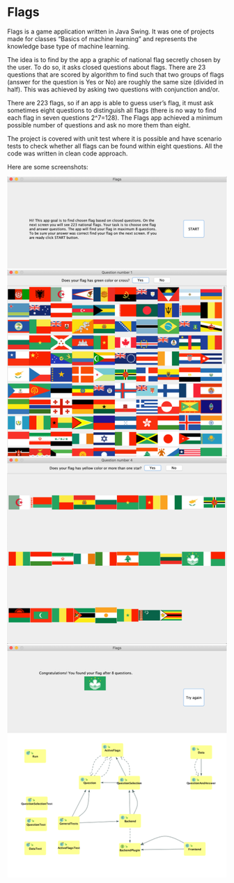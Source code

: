 # Flags
Flags is a game application written in Java Swing. It was one of projects made for classes “Basics of machine learning” and represents the knowledge base type of machine learning.

The idea is to find by the app a graphic of national flag secretly chosen by the user. To do so, it asks closed questions about flags. There are 23 questions that are scored by algorithm to find such that two groups of flags (answer for the question is Yes or No) are roughly the same size (divided in half). This was achieved by asking two questions with conjunction and/or.

There are 223 flags, so if an app is able to guess user’s flag, it must ask sometimes eight questions to distinguish all flags (there is no way to find each flag in seven questions 2^7=128). The Flags app achieved a minimum possible number of questions and ask no more them than eight.

The project is covered with unit test where it is possible and have scenario tests to check whether all flags can be found within eight questions. All the code was written in clean code approach.

Here are some screenshots:


![](screenshots/Screenshot4.png)
![](screenshots/Screenshot3.png)
![screenshot1](screenshots/Screenshot2.png)
![screenshot1](screenshots/Screenshot1.png)
![screenshot1](screenshots/classDiagram.png)
